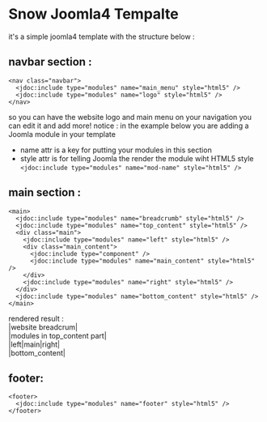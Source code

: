 # Snow Joomla4 Tempalte
it's a simple joomla4 template with the structure below :
## navbar section :
```
<nav class="navbar">
  <jdoc:include type="modules" name="main_menu" style="html5" />
  <jdoc:include type="modules" name="logo" style="html5" />
</nav>
```
so you can have the website logo and main menu on your navigation you can edit it and add more!
notice : 
in the example below you are adding a Joomla module in your template
- name attr is a key for putting your modules in this section
- style attr is for telling Joomla the render the module wiht HTML5 style
<br>`<jdoc:include type="modules" name="mod-name" style="html5" />`

## main section : 
```
<main>
  <jdoc:include type="modules" name="breadcrumb" style="html5" />
  <jdoc:include type="modules" name="top_content" style="html5" />
  <div class="main">
    <jdoc:include type="modules" name="left" style="html5" />
    <div class="main_content">
      <jdoc:include type="component" />
      <jdoc:include type="modules" name="main_content" style="html5" />
    </div>
    <jdoc:include type="modules" name="right" style="html5" />
  </div>
  <jdoc:include type="modules" name="bottom_content" style="html5" />
</main>
```
rendered result :
<br>|website breadcrum|
<br>|modules in top_content part|
<br>|left|main|right|
<br>|bottom_content|
## footer:
```
<footer>
  <jdoc:include type="modules" name="footer" style="html5" />
</footer>
````
